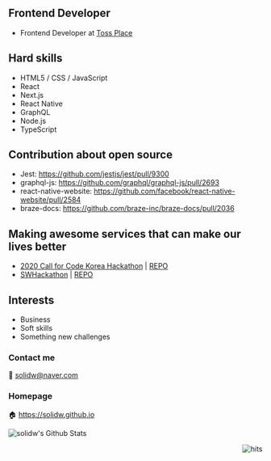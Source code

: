 ## Frontend Developer

- Frontend Developer at [Toss Place](https://tossplace.com/)


## Hard skills

- HTML5 / CSS / JavaScript
- React
- Next.js
- React Native
- GraphQL
- Node.js
- TypeScript

## Contribution about open source

- Jest: https://github.com/jestjs/jest/pull/9300
- graphql-js: https://github.com/graphql/graphql-js/pull/2693
- react-native-website: https://github.com/facebook/react-native-website/pull/2584
- braze-docs: https://github.com/braze-inc/braze-docs/pull/2036

## Making awesome services that can make our lives better

- [2020 Call for Code Korea Hackathon](http://news.imaeil.com/Education/2020061516143588412) | [REPO](https://github.com/solidw/gogoschool)
- [SWHackathon](swhackathon.com) | [REPO](https://github.com/solidw/ARTravel)

## Interests

- Business
- Soft skills
- Something new challenges

### Contact me
📨 solidw@naver.com

### Homepage
🏠 https://solidw.github.io

![solidw's Github Stats](https://github-readme-stats.vercel.app/api?username=solidw&bg_color=30,e96443,904e95&title_color=fff&text_color=fff)

<img src="https://hits.seeyoufarm.com/api/count/incr/badge.svg?url=https%3A%2F%2Fgithub.com%2Fsolidw&count_bg=%23F0DB4F&title_bg=%23007ACC&icon=typescript.svg&icon_color=%23FFFFFF&title=hits&edge_flat=false)](https://hits.seeyoufarm.com" alt="hits" align="right" />
